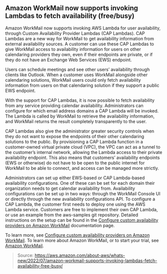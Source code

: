 ## Amazon WorkMail now supports invoking Lambdas to fetch availability (free/busy)

Amazon WorkMail now supports invoking AWS Lambda for user availability, through Custom Availability Provider Lambdas (CAP Lambdas). CAP Lambdas are a new way for WorkMail to get availability information from external availability sources. A customer can use these CAP Lambdas to give WorkMail access to availability information for users on other calendaring providers they own, even if their endpoints are private, or if they do not have an Exchange Web Services (EWS) endpoint.

Users can schedule meetings and see other users’ availability through clients like Outlook. When a customer uses WorkMail alongside other calendaring solutions, WorkMail users could only fetch availability information from users on that calendaring solution if they support a public EWS endpoint.

With the support for CAP Lambdas, it is now possible to fetch availability from any service providing calendar availability. Administrators can configure for which email address domains a CAP Lambda will be invoked. The Lambda is called by WorkMail to retrieve the availability information, and WorkMail returns the result completely transparently to the user.

CAP Lambdas also give the administrator greater security controls when they do not want to expose the endpoints of their other calendaring solutions to the public. By provisioning a CAP Lambda function in a customer-owned virtual private cloud (VPC), the VPC can act as a tunnel to the customer’s internal network, allowing the Lambda access to their private availability endpoint. This also means that customers’ availability endpoints (EWS or otherwise) do not have to be open to the public internet for WorkMail to be able to connect, and access can be managed more strictly.

Administrators can set up either EWS-based or CAP Lambda-based availability configurations. One of these can be set for each domain their organization needs to get calendar availability from. Availability configurations can be set up in two ways: through the WorkMail Console UI or directly through the new availability configurations API. To configure a CAP Lambda, the customer first needs to deploy one using the AWS Lambda service. Customers are free to implement their own CAP Lambda, or use an example from the aws-samples git repository. Detailed instructions on the setup can be found in the [Configure custom availability providers on Amazon WorkMail](https://docs.aws.amazon.com/workmail/latest/adminguide/enable_interop_wm.html#Configuring_CAP) documentation page.

To learn more, see [Configure custom availability providers on Amazon WorkMail](https://docs.aws.amazon.com/workmail/latest/adminguide/enable_interop_wm.html#Configuring_CAP). To learn more about Amazon WorkMail, or to start your trial, see [Amazon WorkMail](https://aws.amazon.com/workmail/).

> Source: https://aws.amazon.com/about-aws/whats-new/2022/07/amazon-workmail-supports-invoking-lambdas-fetch-availability-free-busy/